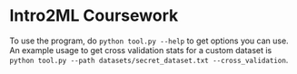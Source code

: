 # Intro2ML Coursework
To use the program, do `python tool.py --help` to get options you can use.
An example usage to get cross validation stats for a custom dataset is `python tool.py --path datasets/secret_dataset.txt --cross_validation`.